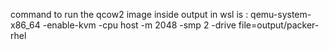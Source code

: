 command to run the qcow2 image inside output in wsl is : qemu-system-x86_64
-enable-kvm
-cpu host
-m 2048
-smp 2
-drive file=output/packer-rhel
